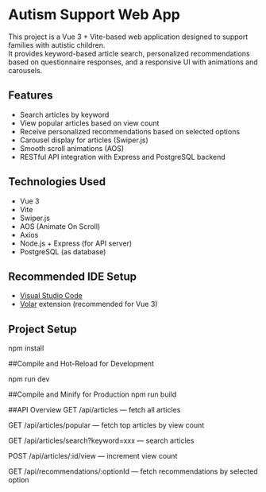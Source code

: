 # Autism Support Web App

This project is a Vue 3 + Vite-based web application designed to support families with autistic children.  
It provides keyword-based article search, personalized recommendations based on questionnaire responses, and a responsive UI with animations and carousels.

## Features

- Search articles by keyword
-  View popular articles based on view count
- Receive personalized recommendations based on selected options
- Carousel display for articles (Swiper.js)
- Smooth scroll animations (AOS)
- RESTful API integration with Express and PostgreSQL backend

## Technologies Used

- Vue 3
- Vite
- Swiper.js
- AOS (Animate On Scroll)
- Axios
- Node.js + Express (for API server)
- PostgreSQL (as database)

## Recommended IDE Setup

- [Visual Studio Code](https://code.visualstudio.com/)
- [Volar](https://marketplace.visualstudio.com/items?itemName=Vue.volar) extension (recommended for Vue 3)

## Project Setup
npm install

##Compile and Hot-Reload for Development

npm run dev

##Compile and Minify for Production
npm run build

##API Overview
GET /api/articles — fetch all articles

GET /api/articles/popular — fetch top articles by view count

GET /api/articles/search?keyword=xxx — search articles

POST /api/articles/:id/view — increment view count

GET /api/recommendations/:optionId — fetch recommendations by selected option
